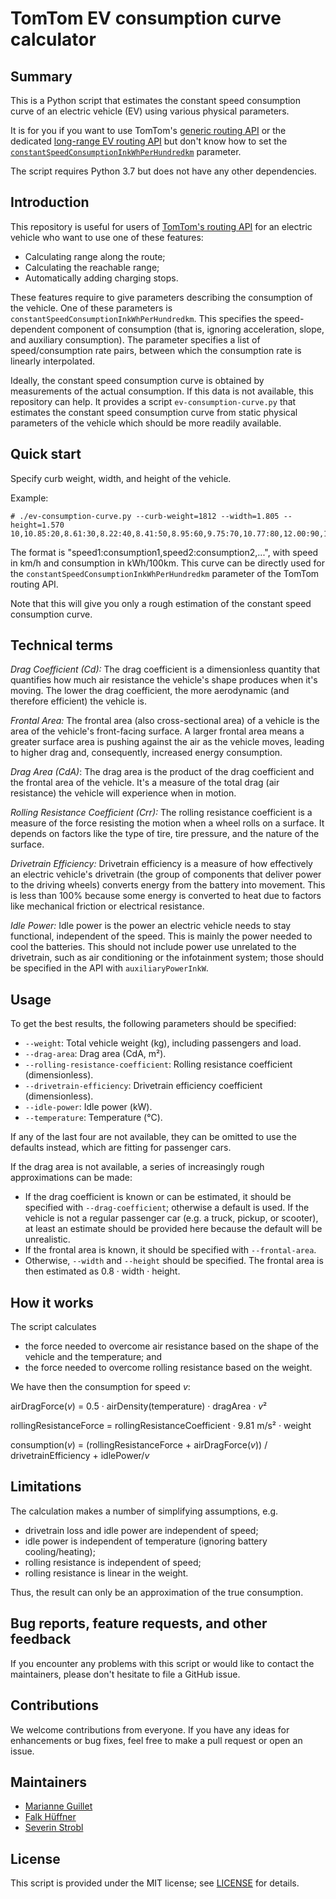 # TomTom EV consumption curve calculator
## Summary

This is a Python script that estimates the constant speed consumption
curve of an electric vehicle (EV) using various physical parameters.

It is for you if you want to use TomTom's [generic routing API](https://developer.tomtom.com/routing-api/documentation/routing/calculate-route) or the dedicated [long-range EV routing API](https://developer.tomtom.com/routing-api/documentation/extended-routing/long-distance-ev-routing) but don't know
how to set the [`constantSpeedConsumptionInkWhPerHundredkm`](https://developer.tomtom.com/routing-api/documentation/routing/common-routing-parameters#the-electric-consumption-model) parameter.

The script requires Python 3.7 but does not have any other dependencies.

## Introduction

This repository is useful for users of [TomTom's routing
API](https://developer.tomtom.com/routing-api/documentation/product-information/introduction)
for an electric vehicle who want to use one of these features:

* Calculating range along the route;
* Calculating the reachable range;
* Automatically adding charging stops.

These features require to give parameters describing the consumption
of the vehicle. One of these parameters is
`constantSpeedConsumptionInkWhPerHundredkm`. This specifies the
speed-dependent component of consumption (that is, ignoring
acceleration, slope, and auxiliary consumption). The parameter
specifies a list of speed/consumption rate pairs, between which the
consumption rate is linearly interpolated.

Ideally, the constant speed consumption curve is obtained by
measurements of the actual consumption. If this data is not available,
this repository can help. It provides a script
`ev-consumption-curve.py` that estimates the constant speed
consumption curve from static physical parameters of the vehicle which should
be more readily available.

## Quick start

Specify curb weight, width, and height of the vehicle.

Example:

```shell
# ./ev-consumption-curve.py --curb-weight=1812 --width=1.805 --height=1.570
10,10.85:20,8.61:30,8.22:40,8.41:50,8.95:60,9.75:70,10.77:80,12.00:90,13.42:100,15.04:110,16.83:120,18.81:130,20.98:140,23.32:150,25.84:160,28.54:170,31.42:180,34.47:190,37.70:200,41.11
```

The format is "speed1:consumption1,speed2:consumption2,...", with
speed in km/h and consumption in kWh/100km. This curve can be directly
used for the `constantSpeedConsumptionInkWhPerHundredkm` parameter of
the TomTom routing API.

Note that this will give you only a rough estimation of the constant
speed consumption curve.

## Technical terms

*Drag Coefficient (Cd):* The drag coefficient is a dimensionless
quantity that quantifies how much air resistance the vehicle's
shape produces when it's moving. The lower the drag coefficient, the
more aerodynamic (and therefore efficient) the vehicle is.

*Frontal Area:* The frontal area (also cross-sectional area) of a
vehicle is the area of the vehicle's front-facing surface. A larger
frontal area means a greater surface area is pushing against the air
as the vehicle moves, leading to higher drag and, consequently,
increased energy consumption.

*Drag Area (CdA)*: The drag area is the product of the drag
coefficient and the frontal area of the vehicle. It's a measure of the
total drag (air resistance) the vehicle will experience when in
motion.

*Rolling Resistance Coefficient (Crr):* The rolling resistance
coefficient is a measure of the force resisting the motion when a
wheel rolls on a surface. It depends on factors like the type of tire,
tire pressure, and the nature of the surface.

*Drivetrain Efficiency:* Drivetrain efficiency is a measure of how
effectively an electric vehicle's drivetrain (the group of components
that deliver power to the driving wheels) converts energy from the
battery into movement. This is less than 100% because some energy is
converted to heat due to factors like mechanical friction or electrical
resistance.

*Idle Power:* Idle power is the power an electric vehicle needs to
stay functional, independent of the speed. This is mainly the power
needed to cool the batteries. This should not include power use
unrelated to the drivetrain, such as air conditioning or the
infotainment system; those should be specified in the API with
`auxiliaryPowerInkW`.

## Usage

To get the best results, the following parameters should be specified:

* `--weight`: Total vehicle weight (kg), including passengers and load.
* `--drag-area`: Drag area (CdA, m²).
* `--rolling-resistance-coefficient`: Rolling resistance coefficient (dimensionless).
* `--drivetrain-efficiency`: Drivetrain efficiency coefficient (dimensionless).
* `--idle-power`: Idle power (kW).
* `--temperature`: Temperature (°C).

If any of the last four are not available, they can be omitted to use
the defaults instead, which are fitting for passenger cars.

If the drag area is not available, a series of increasingly rough
approximations can be made:

* If the drag coefficient is known or can be estimated, it should be
  specified with `--drag-coefficient`; otherwise a default is used.
  If the vehicle is not a regular passenger car (e.g. a truck, pickup,
  or scooter), at least an estimate should be provided here because
  the default will be unrealistic.
* If the frontal area is known, it should be specified with
  `--frontal-area`.
* Otherwise, `--width` and `--height` should be specified. The frontal
area is then estimated as 0.8 · width · height.

## How it works

The script calculates

* the force needed to overcome air resistance based on the shape of
the vehicle and the temperature; and
* the force needed to overcome rolling resistance based on the weight.

We have then the consumption for speed *v*:

airDragForce(*v*) = 0.5 · airDensity(temperature) · dragArea · *v*²

rollingResistanceForce = rollingResistanceCoefficient · 9.81 m/s² · weight

consumption(*v*) = (rollingResistanceForce + airDragForce(*v*)) / drivetrainEfficiency + idlePower/*v*

## Limitations

The calculation makes a number of simplifying assumptions, e.g.

* drivetrain loss and idle power are independent of speed;
* idle power is independent of temperature (ignoring battery cooling/heating);
* rolling resistance is independent of speed;
* rolling resistance is linear in the weight.

Thus, the result can only be an approximation of the true consumption.

## Bug reports, feature requests, and other feedback

If you encounter any problems with this script or would like to contact the
maintainers, please don't hesitate to file a GitHub issue.

## Contributions

We welcome contributions from everyone. If you have any ideas for enhancements
or bug fixes, feel free to make a pull request or open an issue.

## Maintainers

- [Marianne Guillet](https://github.com/marianneguillet-tomtom)
- [Falk Hüffner](https://github.com/FalkHueffner-TomTom)
- [Severin Strobl](https://github.com/severinstrobl-tomtom)

## License

This script is provided under the MIT license; see [LICENSE](./LICENSE) for
details.
